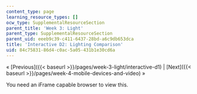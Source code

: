 ```yaml
---
content_type: page
learning_resource_types: []
ocw_type: SupplementalResourceSection
parent_title: 'Week 3: Light'
parent_type: SupplementalResourceSection
parent_uid: eeeb9c39-c411-6437-28bd-a6c9db653dca
title: 'Interactive D2: Lighting Comparison'
uid: 84c75831-86d4-c0ac-5a05-431b1e30cd6a
---
```


« [Previous]({{< baseurl >}}/pages/week-3-light/interactive-d1) | [Next]({{< baseurl >}}/pages/week-4-mobile-devices-and-video) »

You need an iFrame capable browser to view this.